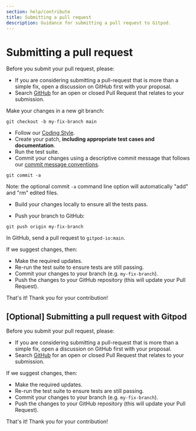 ```yaml
---
section: help/contribute
title: Submitting a pull request
description: Guidance for submitting a pull request to Gitpod.
---
```


<script context="module">
  export const prerender = true;
</script>

# Submitting a pull request

Before you submit your pull request, please:

-   If you are considering submitting a pull-request that is more than a simple fix, open a discussion on GitHub first with your proposal.
-   Search [GitHub](https://github.com/gitpod-io/gitpod/pulls) for an open or closed Pull Request that relates to your submission.

Make your changes in a new git branch:

```shell
git checkout -b my-fix-branch main
```

-   Follow our [Coding Style](code-style).
-   Create your patch, **including appropriate test cases and documentation**.
-   Run the test suite.
-   Commit your changes using a descriptive commit message that follows our [commit message conventions](commit-message-convention).

```shell
git commit -a
```

Note: the optional commit `-a` command line option will automatically "add" and "rm" edited files.

-   Build your changes locally to ensure all the tests pass.

-   Push your branch to GitHub:

```shell
git push origin my-fix-branch
```

In GitHub, send a pull request to `gitpod-io:main`.

If we suggest changes, then:

-   Make the required updates.
-   Re-run the test suite to ensure tests are still passing.
-   Commit your changes to your branch (e.g. `my-fix-branch`).
-   Push the changes to your GitHub repository (this will update your Pull Request).

That's it! Thank you for your contribution!

## [Optional] Submitting a pull request with Gitpod

Before you submit your pull request, please:

-   If you are considering submitting a pull-request that is more than a simple fix, open a discussion on GitHub first with your proposal.
-   Search [GitHub](https://github.com/gitpod-io/gitpod/pulls) for an open or closed Pull Request that relates to your submission.

If we suggest changes, then:

-   Make the required updates.
-   Re-run the test suite to ensure tests are still passing.
-   Commit your changes to your branch (e.g. `my-fix-branch`).
-   Push the changes to your GitHub repository (this will update your Pull Request).

That's it! Thank you for your contribution!
